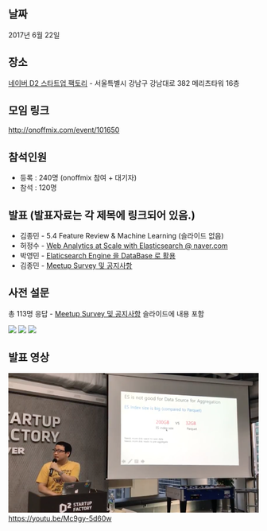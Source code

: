 ## 날짜
2017년 6월 22일

## 장소
[네이버 D2 스타트업 팩토리](http://www.d2startup.com/) - 서울특별시 강남구 강남대로 382 메리츠타워 16층

## 모임 링크
http://onoffmix.com/event/101650

## 참석인원
- 등록 : 240명 (onoffmix 참여 + 대기자)
- 참석 : 120명

## 발표 (발표자료는 각 제목에 링크되어 있음.)
- 김종민 - 5.4 Feature Review & Machine Learning (슬라이드 없음)
- 허정수 - [Web Analytics at Scale with Elasticsearch @ naver.com](https://s3.ap-northeast-2.amazonaws.com/kr.elastic.co/meetups/20170622/es-meetup-0622-jsheo-part1.pdf)
- 박영민 - [Elaticsearch Engine 을 DataBase 로 활용](https://s3.ap-northeast-2.amazonaws.com/kr.elastic.co/meetups/20170622/elastic-meetup-0622-YoungminPark.pdf)
- 김종민 - [Meetup Survey 및 공지사항](https://s3.ap-northeast-2.amazonaws.com/kr.elastic.co/meetups/20170622/meetup-survey-170622-kjm.pdf)

## 사전 설문
총 113명 응답 - [Meetup Survey 및 공지사항](https://s3.ap-northeast-2.amazonaws.com/kr.elastic.co/meetups/20170622/meetup-survey-170622-kjm.pdf) 슬라이드에 내용 포함

![](001.jpg) ![](002.jpg) ![](003.jpg) 

## 발표 영상
[![](youtube-img.png)](https://youtu.be/Mc9gy-5d60w)
https://youtu.be/Mc9gy-5d60w
